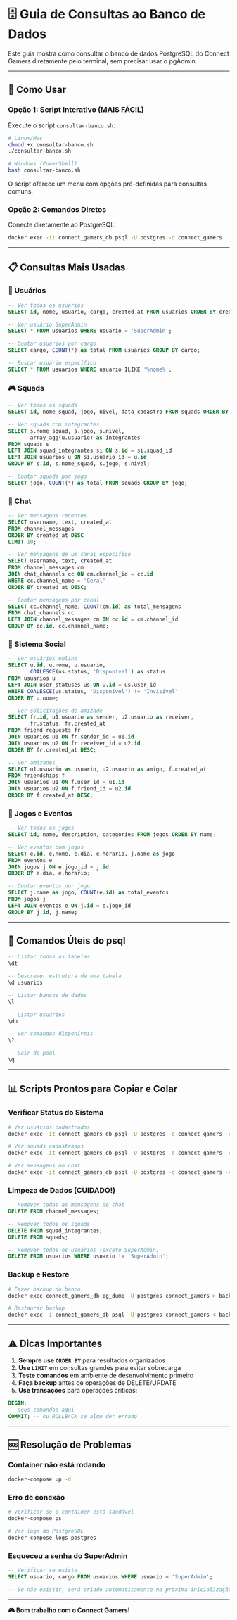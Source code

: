 # 🗄️ Guia de Consultas ao Banco de Dados

Este guia mostra como consultar o banco de dados PostgreSQL do Connect Gamers diretamente pelo terminal, sem precisar usar o pgAdmin.

---

## 🚀 Como Usar

### **Opção 1: Script Interativo (MAIS FÁCIL)**

Execute o script `consultar-banco.sh`:

```bash
# Linux/Mac
chmod +x consultar-banco.sh
./consultar-banco.sh

# Windows (PowerShell)
bash consultar-banco.sh
```

O script oferece um menu com opções pré-definidas para consultas comuns.

### **Opção 2: Comandos Diretos**

Conecte diretamente ao PostgreSQL:

```bash
docker exec -it connect_gamers_db psql -U postgres -d connect_gamers
```

---

## 📋 Consultas Mais Usadas

### **👥 Usuários**

```sql
-- Ver todos os usuários
SELECT id, nome, usuario, cargo, created_at FROM usuarios ORDER BY created_at DESC;

-- Ver usuário SuperAdmin
SELECT * FROM usuarios WHERE usuario = 'SuperAdmin';

-- Contar usuários por cargo
SELECT cargo, COUNT(*) as total FROM usuarios GROUP BY cargo;

-- Buscar usuário específico
SELECT * FROM usuarios WHERE usuario ILIKE '%nome%';
```

### **🎮 Squads**

```sql
-- Ver todos os squads
SELECT id, nome_squad, jogo, nivel, data_cadastro FROM squads ORDER BY created_at DESC;

-- Ver squads com integrantes
SELECT s.nome_squad, s.jogo, s.nivel, 
       array_agg(u.usuario) as integrantes
FROM squads s
LEFT JOIN squad_integrantes si ON s.id = si.squad_id
LEFT JOIN usuarios u ON si.usuario_id = u.id
GROUP BY s.id, s.nome_squad, s.jogo, s.nivel;

-- Contar squads por jogo
SELECT jogo, COUNT(*) as total FROM squads GROUP BY jogo;
```

### **💬 Chat**

```sql
-- Ver mensagens recentes
SELECT username, text, created_at 
FROM channel_messages 
ORDER BY created_at DESC 
LIMIT 10;

-- Ver mensagens de um canal específico
SELECT username, text, created_at 
FROM channel_messages cm
JOIN chat_channels cc ON cm.channel_id = cc.id
WHERE cc.channel_name = 'Geral'
ORDER BY created_at DESC;

-- Contar mensagens por canal
SELECT cc.channel_name, COUNT(cm.id) as total_mensagens
FROM chat_channels cc
LEFT JOIN channel_messages cm ON cc.id = cm.channel_id
GROUP BY cc.id, cc.channel_name;
```

### **🤝 Sistema Social**

```sql
-- Ver usuários online
SELECT u.id, u.nome, u.usuario, 
       COALESCE(us.status, 'Disponível') as status
FROM usuarios u
LEFT JOIN user_statuses us ON u.id = us.user_id
WHERE COALESCE(us.status, 'Disponível') != 'Invisível'
ORDER BY u.nome;

-- Ver solicitações de amizade
SELECT fr.id, u1.usuario as sender, u2.usuario as receiver, 
       fr.status, fr.created_at
FROM friend_requests fr
JOIN usuarios u1 ON fr.sender_id = u1.id
JOIN usuarios u2 ON fr.receiver_id = u2.id
ORDER BY fr.created_at DESC;

-- Ver amizades
SELECT u1.usuario as usuario, u2.usuario as amigo, f.created_at
FROM friendships f
JOIN usuarios u1 ON f.user_id = u1.id
JOIN usuarios u2 ON f.friend_id = u2.id
ORDER BY f.created_at DESC;
```

### **🎯 Jogos e Eventos**

```sql
-- Ver todos os jogos
SELECT id, name, description, categories FROM jogos ORDER BY name;

-- Ver eventos com jogos
SELECT e.id, e.nome, e.dia, e.horario, j.name as jogo
FROM eventos e
JOIN jogos j ON e.jogo_id = j.id
ORDER BY e.dia, e.horario;

-- Contar eventos por jogo
SELECT j.name as jogo, COUNT(e.id) as total_eventos
FROM jogos j
LEFT JOIN eventos e ON j.id = e.jogo_id
GROUP BY j.id, j.name;
```

---

## 🔧 Comandos Úteis do psql

```sql
-- Listar todas as tabelas
\dt

-- Descrever estrutura de uma tabela
\d usuarios

-- Listar bancos de dados
\l

-- Listar usuários
\du

-- Ver comandos disponíveis
\?

-- Sair do psql
\q
```

---

## 📊 Scripts Prontos para Copiar e Colar

### **Verificar Status do Sistema**

```bash
# Ver usuários cadastrados
docker exec -it connect_gamers_db psql -U postgres -d connect_gamers -c "SELECT COUNT(*) as total_usuarios FROM usuarios;"

# Ver squads cadastrados
docker exec -it connect_gamers_db psql -U postgres -d connect_gamers -c "SELECT COUNT(*) as total_squads FROM squads;"

# Ver mensagens no chat
docker exec -it connect_gamers_db psql -U postgres -d connect_gamers -c "SELECT COUNT(*) as total_mensagens FROM channel_messages;"
```

### **Limpeza de Dados (CUIDADO!)**

```sql
-- Remover todas as mensagens do chat
DELETE FROM channel_messages;

-- Remover todos os squads
DELETE FROM squad_integrantes;
DELETE FROM squads;

-- Remover todos os usuários (exceto SuperAdmin)
DELETE FROM usuarios WHERE usuario != 'SuperAdmin';
```

### **Backup e Restore**

```bash
# Fazer backup do banco
docker exec connect_gamers_db pg_dump -U postgres connect_gamers > backup.sql

# Restaurar backup
docker exec -i connect_gamers_db psql -U postgres connect_gamers < backup.sql
```

---

## ⚠️ Dicas Importantes

1. **Sempre use `ORDER BY`** para resultados organizados
2. **Use `LIMIT`** em consultas grandes para evitar sobrecarga
3. **Teste comandos** em ambiente de desenvolvimento primeiro
4. **Faça backup** antes de operações de DELETE/UPDATE
5. **Use transações** para operações críticas:

```sql
BEGIN;
-- seus comandos aqui
COMMIT; -- ou ROLLBACK se algo der errado
```

---

## 🆘 Resolução de Problemas

### **Container não está rodando**
```bash
docker-compose up -d
```

### **Erro de conexão**
```bash
# Verificar se o container está saudável
docker-compose ps

# Ver logs do PostgreSQL
docker-compose logs postgres
```

### **Esqueceu a senha do SuperAdmin**
```sql
-- Verificar se existe
SELECT usuario, cargo FROM usuarios WHERE usuario = 'SuperAdmin';

-- Se não existir, será criado automaticamente na próxima inicialização
```

---

**🎮 Bom trabalho com o Connect Gamers!**

